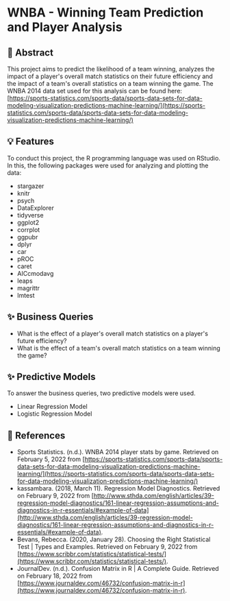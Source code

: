 # WNBA - Winning Team Prediction and Player Analysis

## :pushpin: Abstract
This project aims to predict the likelihood of a team winning, analyzes the impact of a player's overall match statistics on their future efficiency and the impact of a team's overall statistics on a team winning the game. The WNBA 2014 data set used for this analysis can be found here: [https://sports-statistics.com/sports-data/sports-data-sets-for-data-modeling-visualization-predictions-machine-learning/](https://sports-statistics.com/sports-data/sports-data-sets-for-data-modeling-visualization-predictions-machine-learning/)

## :bulb: Features
To conduct this project, the R programming language was used on RStudio. In this, the following packages were used for analyzing and plotting the data:
* stargazer
* knitr
* psych
* DataExplorer
* tidyverse
* ggplot2
* corrplot
* ggpubr
* dplyr
* car
* pROC
* caret
* AICcmodavg
* leaps
* magrittr
* lmtest

## :sparkles: Business Queries
* What is the effect of a player's overall match statistics on a player's future efficiency?
* What is the effect of a team's overall match statistics on a team winning the game?

## :sparkles: Predictive Models
To answer the business queries, two predictive models were used.
* Linear Regression Model 
* Logistic Regression Model

## :memo: References
* Sports Statistics. (n.d.). WNBA 2014 player stats by game. Retrieved on February 5, 2022 from [https://sports-statistics.com/sports-data/sports-data-sets-for-data-modeling-visualization-predictions-machine-learning/](https://sports-statistics.com/sports-data/sports-data-sets-for-data-modeling-visualization-predictions-machine-learning/)
* kassambara. (2018, March 11). Regression Model Diagnostics. Retrieved on February 9, 2022 from [http://www.sthda.com/english/articles/39-regression-model-diagnostics/161-linear-regression-assumptions-and-diagnostics-in-r-essentials/#example-of-data](http://www.sthda.com/english/articles/39-regression-model-diagnostics/161-linear-regression-assumptions-and-diagnostics-in-r-essentials/#example-of-data).
* Bevans, Rebecca. (2020, January 28). Choosing the Right Statistical Test | Types and Examples. Retrieved on February 9, 2022 from [https://www.scribbr.com/statistics/statistical-tests/](https://www.scribbr.com/statistics/statistical-tests/). 
* JournalDev. (n.d.). Confusion Matrix in R | A Complete Guide. Retrieved on February 18, 2022 from [https://www.journaldev.com/46732/confusion-matrix-in-r](https://www.journaldev.com/46732/confusion-matrix-in-r).

